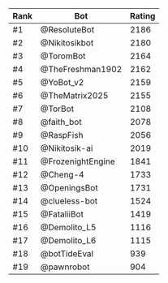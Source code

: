 Rank|Bot|Rating
---|---|---
#1|@ResoluteBot|2186
#2|@Nikitosikbot|2180
#3|@ToromBot|2164
#4|@TheFreshman1902|2162
#5|@YoBot_v2|2159
#6|@TheMatrix2025|2155
#7|@TorBot|2108
#8|@faith_bot|2078
#9|@RaspFish|2056
#10|@Nikitosik-ai|2019
#11|@FrozenightEngine|1841
#12|@Cheng-4|1733
#13|@OpeningsBot|1731
#14|@clueless-bot|1524
#15|@FataliiBot|1419
#16|@Demolito_L5|1116
#17|@Demolito_L6|1115
#18|@botTideEval|939
#19|@pawnrobot|904

